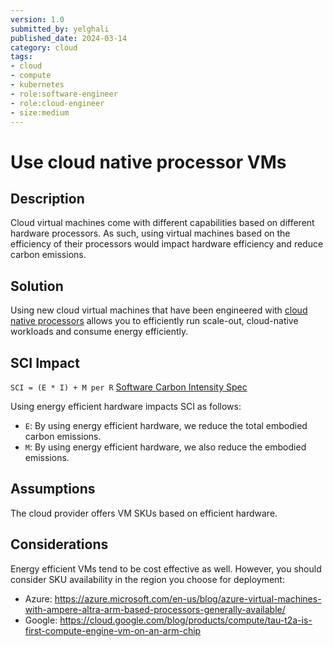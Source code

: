```yaml
---
version: 1.0
submitted_by: yelghali
published_date: 2024-03-14
category: cloud
tags: 
- cloud
- compute
- kubernetes
- role:software-engineer
- role:cloud-engineer
- size:medium
---
```


# Use cloud native processor VMs

## Description

Cloud virtual machines come with different capabilities based on different hardware processors. As such, using virtual machines based on the efficiency of their processors would impact hardware efficiency and reduce carbon emissions.


## Solution

Using new cloud virtual machines that have been engineered with [cloud native processors](https://www.forbes.com/sites/davealtavilla/2022/10/13/amperes-efficient-128-core-cloud-native-processor-builds-momentum-in-sustainable-data-centers/) allows you to efficiently run scale-out, cloud-native workloads and consume energy efficiently.


## SCI Impact
`SCI = (E * I) + M per R`
[Software Carbon Intensity Spec](https://grnsft.org/sci)

Using energy efficient hardware impacts SCI as follows:

- `E`: By using energy efficient hardware, we reduce the total embodied carbon emissions.
- `M`: By using energy efficient hardware, we also reduce the embodied emissions.

## Assumptions

The cloud provider offers VM SKUs based on efficient hardware.


## Considerations

Energy efficient VMs tend to be cost effective as well. However, you should consider SKU availability in the region you choose for deployment:

- Azure: https://azure.microsoft.com/en-us/blog/azure-virtual-machines-with-ampere-altra-arm-based-processors-generally-available/
- Google: https://cloud.google.com/blog/products/compute/tau-t2a-is-first-compute-engine-vm-on-an-arm-chip


